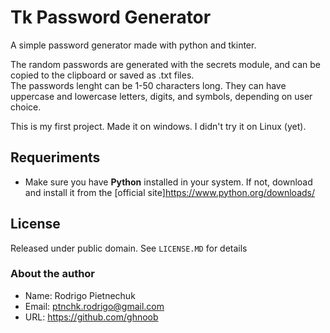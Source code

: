 # Tk Password Generator
 A simple password generator made with python and tkinter.

 The random passwords are generated with the secrets module, and can be
 copied to the clipboard or saved as .txt files.  
 The passwords lenght can be 1-50 characters long. They can have
 uppercase and lowercase letters, digits, and symbols, depending on
 user choice.

 This is my first project. Made it on windows. I didn't try it on Linux (yet).

## Requeriments
 * Make sure you have **Python** installed in your system. If not, download
 and install it from the [official site]<https://www.python.org/downloads/>

## License
 Released under public domain. See `LICENSE.MD` for details

### About the author
+ Name: Rodrigo Pietnechuk
+ Email: ptnchk.rodrigo@gmail.com
+ URL: <https://github.com/ghnoob>